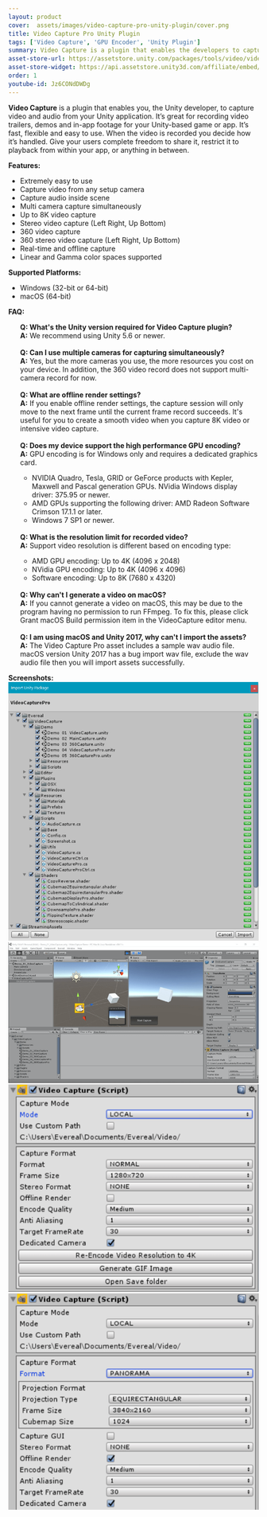 ```yaml
---
layout: product
cover:  assets/images/video-capture-pro-unity-plugin/cover.png
title: Video Capture Pro Unity Plugin
tags: ['Video Capture', 'GPU Encoder', 'Unity Plugin']
summary: Video Capture is a plugin that enables the developers to capture video and audio from your Unity application.
asset-store-url: https://assetstore.unity.com/packages/tools/video/video-capture-pro-155663
asset-store-widget: https://api.assetstore.unity3d.com/affiliate/embed/package/155663/widget
order: 1
youtube-id: Jz6CONdDWDg
---
```


<b>Video Capture</b> is a plugin that enables you, the Unity developer, to capture video and audio from your Unity application. It’s great for recording video trailers, demos and in-app footage for your Unity-based game or app. It’s fast, flexible and easy to use. When the video is recorded you decide how it’s handled. Give your users complete freedom to share it, restrict it to playback from within your app, or anything in between.

<b>Features:</b>
* Extremely easy to use
* Capture video from any setup camera
* Capture audio inside scene
* Multi camera capture simultaneously
* Up to 8K video capture
* Stereo video capture (Left Right, Up Bottom)
* 360 video capture
* 360 stereo video capture (Left Right, Up Bottom)
* Real-time and offline capture
* Linear and Gamma color spaces supported

<b>Supported Platforms:</b>
* Windows (32-bit or 64-bit)
* macOS (64-bit)

<b>FAQ:</b>
<ul style="list-style-type: none;">
<li>
<b>Q: What's the Unity version required for Video Capture plugin?</b>
</li>
<li>
<b>A:</b> We recommend using Unity 5.6 or newer.
</li>

<li>
<br>
</li>

<li>
<b>Q: Can I use multiple cameras for capturing simultaneously?</b>
</li>
<li>
<b>A:</b> Yes, but the more cameras you use, the more resources you cost on your device. In addition, the 360 video record does not support multi-camera record for now.
</li>

<li>
<br>
</li>

<li>
<b>Q: What are offline render settings?</b>
</li>
<li>
<b>A:</b> If you enable offline render settings, the capture session will only move to the next frame until the current frame record succeeds. It's useful for you to create a smooth video when you capture 8K video or intensive video capture.
</li>

<li>
<br>
</li>

<li>
<b>Q: Does my device support the high performance GPU encoding?</b>
</li>
<li>
<b>A:</b> GPU encoding is for Windows only and requires a dedicated graphics card.
</li>

<ul>
<li>
NVIDIA Quadro, Tesla, GRID or GeForce products with Kepler, Maxwell and Pascal generation GPUs. NVidia Windows display driver: 375.95 or newer.
</li>

<li>
AMD GPUs supporting the following driver: AMD Radeon Software Crimson 17.1.1 or later.
</li>

<li>
Windows 7 SP1 or newer.
</li>
</ul>

<li>
<br>
</li>

<li>
<b>Q: What is the resolution limit for recorded video?</b>
</li>
<li>
<b>A:</b> Support video resolution is different based on encoding type:
</li>

<ul>
<li>
AMD GPU encoding: Up to 4K (4096 x 2048)
</li>

<li>
NVidia GPU encoding: Up to 4K (4096 x 4096)
</li>

<li>
Software encoding: Up to 8K (7680 x 4320)
</li>
</ul>

<li>
<br>
</li>

<li>
<b>Q: Why can't I generate a video on macOS?</b>
</li>
<li>
<b>A:</b> If you cannot generate a video on macOS, this may be due to the program having no permission to run FFmpeg. To fix this, please click Grant macOS Build permission item in the VideoCapture editor menu.
</li>

<li>
<br>
</li>

<li>
<b>Q: I am using macOS and Unity 2017, why can't I import the assets?</b>
</li>
<li>
<b>A:</b> The Video Capture Pro asset includes a sample wav audio file. macOS version Unity 2017 has a bug import wav file, exclude the wav audio file then you will import assets successfully.
</li>

</ul>

<b>Screenshots:</b>
![Video Capture Pro Screenshot 1](/assets/images/video-capture-pro-unity-plugin/screenshot-1.png)
![Video Capture Pro Screenshot 2](/assets/images/video-capture-pro-unity-plugin/screenshot-2.png)
![Video Capture Pro Screenshot 3](/assets/images/video-capture-pro-unity-plugin/screenshot-3.png)
![Video Capture Pro Screenshot 4](/assets/images/video-capture-pro-unity-plugin/screenshot-4.png)